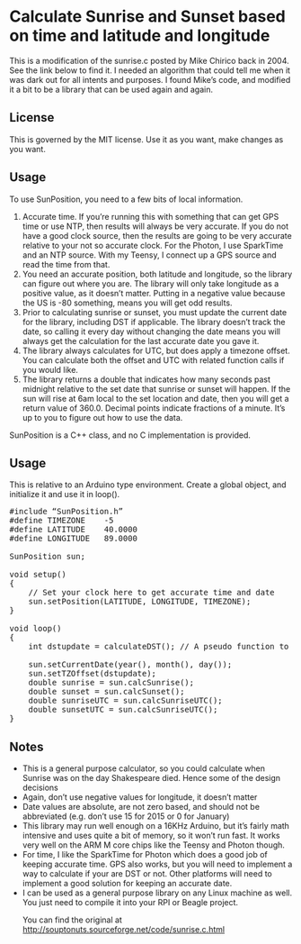 <h1>Calculate Sunrise and Sunset based on time and latitude and longitude</h1>
<p>This is a modification of the sunrise.c posted by Mike Chirico back in 2004. See the link below to find it. I needed an algorithm that could tell me when it was dark out for all intents and purposes. I found Mike’s code, and modified it a bit to be a library that can be used again and again.

<h2>License</h2>
This is governed by the MIT license. Use it as you want, make changes as you want.

<h2>Usage</h2>
To use SunPosition, you need to a few bits of local information.
<ol>
<li>Accurate time. If you’re running this with something that can get GPS time or use NTP, then results will always be very accurate. If you do not have a good clock source, then the results are going to be very accurate relative to your not so accurate clock. For the Photon, I use SparkTime and an NTP source. With my Teensy, I connect up a GPS source and read the time from that.</li>
<li>You need an accurate position, both latitude and longitude, so the library can figure out where you are. The library will only take longitude as a positive value, as it doesn’t matter. Putting in a negative value because the US is -80 something, means you will get odd results.</li>
<li>Prior to calculating sunrise or sunset, you must update the current date for the library, including DST if applicable. The library doesn’t track the date, so calling it every day without changing the date means you will always get the calculation for the last accurate date you gave it.</li>
<li>The library always calculates for UTC, but does apply a timezone offset. You can calculate both the offset and UTC with related function calls if you would like.</li>
<li>The library returns a double that indicates how many seconds past midnight relative to the set date that sunrise or sunset will happen. If the sun will rise at 6am local to the set location and date, then you will get a return value of 360.0. Decimal points indicate fractions of a minute. It’s up to you to figure out how to use the data.</li>
</ol>

SunPosition is a C++ class, and no C implementation is provided.

<h2>Usage</h2>
This is relative to an Arduino type environment. Create a global object, and initialize it and use it in loop().

<pre>
#include “SunPosition.h”
#define TIMEZONE	-5
#define LATITUDE	40.0000
#define LONGITUDE	89.0000

SunPosition sun;

void setup()
{
	// Set your clock here to get accurate time and date
	sun.setPosition(LATITUDE, LONGITUDE, TIMEZONE);
}

void loop()
{
	int dstupdate = calculateDST();	// A pseudo function to calculate the current timezone and any DST offset that might apply.

	sun.setCurrentDate(year(), month(), day());
	sun.setTZOffset(dstupdate);
	double sunrise = sun.calcSunrise();
	double sunset = sun.calcSunset();
	double sunriseUTC = sun.calcSunriseUTC();
	double sunsetUTC = sun.calcSunriseUTC();
}
</pre>

<h2>Notes</h2>
<ul>
<li>This is a general purpose calculator, so you could calculate when Sunrise was on the day Shakespeare died. Hence some of the design decisions</li>
<li>Again, don’t use negative values for longitude, it doesn’t matter</li>
<li>Date values are absolute, are not zero based, and should not be abbreviated (e.g. don’t use 15 for 2015 or 0 for January)</li>
<li>This library may run well enough on a 16KHz Arduino, but it’s fairly math intensive and uses quite a bit of memory, so it won’t run fast. It works very well on the ARM M core chips like the Teensy and Photon though.</li>
<li>For time, I like the SparkTime for Photon which does a good job of keeping accurate time. GPS also works, but you will need to implement a way to calculate if your are DST or not. Other platforms will need to implement a good solution for keeping an accurate date.
<li>I can be used as a general purpose library on any Linux machine as well. You just need to compile it into your RPI or Beagle project.</li>

You can find the original at http://souptonuts.sourceforge.net/code/sunrise.c.html

